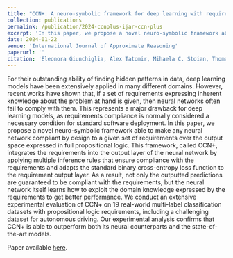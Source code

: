 ```yaml
---
title: "CCN+: A neuro-symbolic framework for deep learning with requirements"
collection: publications
permalink: /publication/2024-ccnplus-ijar-ccn-plus
excerpt: 'In this paper, we propose a novel neuro-symbolic framework able to make any neural network compliant by design to a given set of requirements over the output space expressed in full propositional logic. This framework, called CCN+, integrates the requirements into the output layer of the neural network by applying multiple inference rules that ensure compliance with the requirements and adapts the standard binary cross-entropy loss function to the requirement output layer.'
date: 2024-01-22
venue: 'International Journal of Approximate Reasoning'
paperurl: ''
citation: 'Eleonora Giunchiglia‚ Alex Tatomir‚ Mihaela C. Stoian, Thomas Lukasiewicz. CCN+: A neuro-symbolic framework for deep learning with requirements. International Journal of Approximate Reasoning, 2024. (In Press)'
---
```


For their outstanding ability of finding hidden patterns in data, deep learning models have been extensively applied in many different domains. However, recent works have shown that, if a set of requirements expressing inherent knowledge about the problem at hand is given, then neural networks often fail to comply with them. This represents a major drawback for deep learning models, as requirements compliance is normally considered a necessary condition for standard software deployment. In this paper, we propose a novel neuro-symbolic framework able to make any neural network compliant by design to a given set of requirements over the output space expressed in full propositional logic. This framework, called CCN+, integrates the requirements into the output layer of the neural network by applying multiple inference rules that ensure compliance with the requirements and adapts the standard binary cross-entropy loss function to the requirement output layer. As a result, not only the outputted predictions are guaranteed to be compliant with the requirements, but the neural network itself learns how to exploit the domain knowledge expressed by the requirements to get better performance. We conduct an extensive experimental evaluation of CCN+ on 19 real-world multi-label classification datasets with propositional logic requirements, including a challenging dataset for autonomous driving. Our experimental analysis confirms that CCN+ is able to outperform both its neural counterparts and the state-of-the-art models.

Paper available [here](https://doi.org/10.1016/j.ijar.2024.109124).